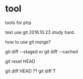 tool
====

tools for php

 test use git
 2016.10.23 
 study hard.


 how to use git merge?


 git diff --staged or git diff --cached

 git reset HEAD

 git diff HEAD ??
 git diff T
